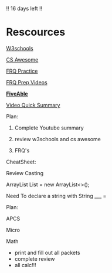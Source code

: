 !! 16 days left !!

# Rescources

[W3schools](https://www.w3schools.com/java/)

[CS Awesome](https://runestone.academy/ns/books/published/csawesome/index.html)

[FRQ Practice](https://apcentral.collegeboard.org/courses/ap-computer-science-a/exam/past-exam-questions)

[FRQ Prep Videos](https://www.youtube.com/watch?v=RkAiuHtM_7s)

[**FiveAble**](https://library.fiveable.me/ap-comp-sci-a)

[Video Quick Summary](https://www.youtube.com/watch?v=_mClihsGtjY)

Plan:

1. Complete Youtube summary

2. review w3schools and cs awesome

4. FRQ's

CheatSheet:

Review Casting

ArrayList<String> List = new ArrayList<>();

Need To declare a string with String ___ = 

Plan:

APCS

Micro

Math
 - print and fill out all packets
 - complete review
 - all calc!!!

